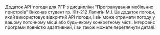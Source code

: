 Додаток API-погоди для РГР з дисципліни "Програмування мобільних пристроїв"
Виконав студент гр. КІт-212 Лапигін М.І.
Це додаток погоди, який використовує відкритий API погоди, і він може отримати 
погоду у вашому поточному місці або будь-якому конкретному місті. 
Інтерфейс програми повністю адаптивний, і ви також можете переглянути деталі.
